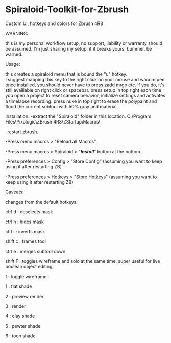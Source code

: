 # Spiraloid-Toolkit-for-Zbrush
Custom UI, hotkeys and colors for Zbrush 4R8


WARNING:

this is my personal workflow setup, no support, liability or warranty should be assumed.  I'm just sharing my setup.  if it breaks yours.  bummer.  be warned.

Usage:

this creates a spiraloid menu that is bound the "u" hotkey.  
I suggest mapping this key to the right click on your mouse and wacom pen.  
once installed, you should never have to press zadd mrgb etc.  if you do, it's still availiable on right click or spacebar.
press setup in top right each time you open a project to reset camera behavior, initialize settings and activates a timelapse recording.
press nuke in top right to erase the polypaint and flood the current subtool with 50% gray and material.


Installation:
-extract the "Spiraloid" folder in this location.  C:\Program Files\Pixologic\ZBrush 4R8\ZStartup\Macros\

-restart zbrush.

-Press menu macros > "Reload all Macros".

-Press menu macros > Spiraloid > "_______________Install_______________"  button at the bottom.

-Press preferences > Config > "Store Config" (assuming you want to keep using it after restarting ZB)

-Press preferences > Hotkeys > "Store Hotkeys" (assuming you want to keep using it after restarting ZB)



Caveats:


changes from the default hotkeys:

ctrl d : deselects mask

ctrl h : hides mask

ctrl i : inverts mask

shift c : frames tool

ctrl e : merges subtool down.

shift F :  toggles wireframe and solo at the same time. super useful for live boolean object editing.

f : toggle wireframe

1 : flat shade

2 : preview render 

3 : render 

4 : clay shade 

5 : pewter shade 

6 : toon shade 

